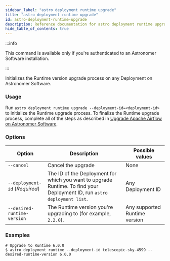 ```yaml
---
sidebar_label: "astro deployment runtime upgrade"
title: "astro deployment runtime upgrade"
id: astro-deployment-runtime-upgrade
description: Reference documentation for astro deployment runtime upgrade.
hide_table_of_contents: true
---
```


:::info 

This command is available only if you're authenticated to an Astronomer Software installation. 

:::

Initializes the Runtime version upgrade process on any Deployment on Astronomer Software.

### Usage

Run `astro deployment runtime upgrade --deployment-id=<deployment-id>` to initialize the Runtime upgrade process. To finalize the Runtime upgrade process, complete all of the steps as described in [Upgrade Apache Airflow on Astronomer Software](https://docs.astronomer.io/software/manage-airflow-versions).

### Options

| Option                         | Description                                                                                                              | Possible values               |
| ------------------------------ | ------------------------------------------------------------------------------------------------------------------------ | ----------------------------- |
| `--cancel`                     | Cancel the upgrade                                                                                                       | None                          |
| `--deployment-id` (_Required_) | The ID of the Deployment for which you want to upgrade Runtime. To find your Deployment ID, run `astro deployment list`. | Any Deployment ID             |
| `--desired-runtime-version`    | The Runtime version you're upgrading to (for example, `2.2.0`).                                                          | Any supported Runtime version |



### Examples 

```
# Upgrade to Runtime 6.0.0
$ astro deployment runtime --deployment-id telescopic-sky-4599 --desired-runtime-version 6.0.0
```